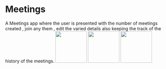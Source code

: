 # Meetings
A Meetings app where the user is presented with the number of meetings created , join any them , edit the varied details also keeping the track of the history of the meetings.
<img src="https://user-images.githubusercontent.com/58638886/137746110-cb7dc619-3986-466e-b5fb-bea8d3d7d286.png" width="100" height="100">
<img src="https://user-images.githubusercontent.com/58638886/137746211-70b6fbb3-a059-4992-8828-635c77b42ac4.png" width="100" height="100">
<img src="https://user-images.githubusercontent.com/58638886/137746224-ef9b2dc4-a733-42cb-9d2c-b84356a78c90.png" width="100" height="100">
